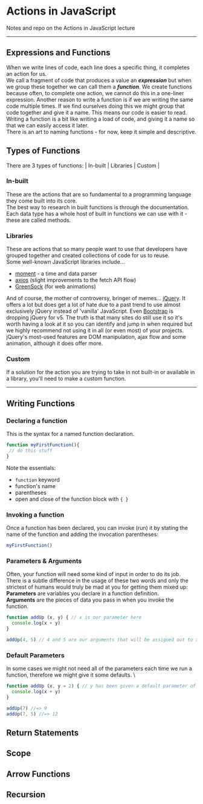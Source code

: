 # Actions in JavaScript
 Notes and repo on the Actions in JavaScript lecture

***

## Expressions and Functions
When we write lines of code, each line does a specific thing, it completes an action for us. \
We call a fragment of code that produces a value an ***expression*** but when we group these together we can call them a ***function***.
We create functions because often, to complete one action, we cannot do this in a one-liner expression.
Another reason to write a function is if we are writing the same code multiple times. If we find ourselves doing this we might group that code together and give it a name. This means our code is easier to read. Writing a function is a bit like writing a load of code, and giving it a name so that we can easily access it later. \
There is an art to naming functions - for now, keep it simple and descriptive.

## Types of Functions
There are 3 types of functions:
| In-built | Libraries | Custom |
### In-built
These are the actions that are so fundamental to a programming language they come built into its core. \
The best way to research in built functions is through the documentation. \
Each data type has a whole host of built in functions we can use with it - these are called methods.

### Libraries
These are actions that so many people want to use that developers have grouped together and created collections of code for us to reuse. \
Some well-known JavaScript libraries include...
- [moment](https://momentjs.com/) - a time and data parser
- [axios](https://github.com/axios/axios) (slight improvements to the fetch API flow)
- [GreenSock](https://greensock.com/) (for web animations)

And of course, the mother of controversy, bringer of memes... [jQuery](https://jquery.com/). It offers a lot but does get a lot of hate due to a past trend to use almost exclusively jQuery instead of 'vanilla' JavaScript. Even [Bootstrap](https://blog.getbootstrap.com/2020/06/16/bootstrap-5-alpha/) is dropping jQuery for v5. The truth is that many sites do still use it so it's worth having a look at it so you can identify and jump in when required but we highly recommend not using it in all (or even most) of your projects. jQuery's most-used features are DOM manipulation, ajax flow and some animation, although it does offer more.

### Custom
If a solution for the action you are trying to take in not built-in or available in a library, you'll need to make a custom function.

***

## Writing Functions
### Declaring a function
This is the syntax for a named function declaration.
```js
function myFirstFunction(){
 // do this stuff
}
```
Note the essentials:
- `function` keyword
- function's name
- parentheses
- open and close of the function block with `{ }`

### Invoking a function
Once a function has been declared, you can invoke (run) it by stating the name of the function and adding the invocation parentheses:
```js
myFirstFunction()
```

### Parameters & Arguments
Often, your function will need some kind of input in order to do its job. \
There is a subtle difference in the usage of these two words and only the strictest of humans would truly be mad at you for getting them mixed up: \
**Parameters** are variables you declare in a function definition. \
**Arguments** are the pieces of data you pass in when you invoke the function.
```js
function addUp (x, y) { // x is our parameter here
  console.log(x + y)
}

addUp(4, 5) // 4 and 5 are our arguments that will be assigned out to x and y as declared in our function definition
```

### Default Parameters
In some cases we might not need all of the parameters each time we run a function, therefore we might give it some defaults. \
```js
function addUp (x, y = 2) { // y has been given a default parameter of 2
  console.log(x + y)
}

addUp(7) //=> 9
addUp(7, 5) //=> 12
```

## Return Statements

## Scope

## Arrow Functions

## Recursion
